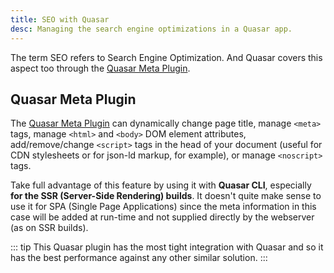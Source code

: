 ```yaml
---
title: SEO with Quasar
desc: Managing the search engine optimizations in a Quasar app.
---
```


The term SEO refers to Search Engine Optimization. And Quasar covers this aspect too through the [Quasar Meta Plugin](/quasar-plugins/meta).

## Quasar Meta Plugin

The [Quasar Meta Plugin](/quasar-plugins/meta) can dynamically change page title, manage `<meta>` tags, manage `<html>` and `<body>` DOM element attributes, add/remove/change `<script>` tags in the head of your document (useful for CDN stylesheets or for json-ld markup, for example), or manage `<noscript>` tags.

Take full advantage of this feature by using it with **Quasar CLI**, especially **for the SSR (Server-Side Rendering) builds**. It doesn't quite make sense to use it for SPA (Single Page Applications) since the meta information in this case will be added at run-time and not supplied directly by the webserver (as on SSR builds).

::: tip
This Quasar plugin has the most tight integration with Quasar and so it has the best performance against any other similar solution.
:::
